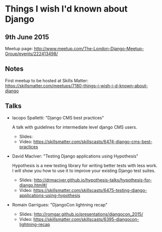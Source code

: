 # Things I wish I'd known about Django

## 9th June 2015

Meetup page: http://www.meetup.com/The-London-Django-Meetup-Group/events/222413498/

## Notes

First meetup to be hosted at Skills Matter: https://skillsmatter.com/meetups/7180-things-i-wish-i-d-known-about-django

## Talks

* Iacopo Spalletti: "Django CMS best practices"

  A talk with guidelines for intermediate level django CMS users. 

  * Slides:
  * Video: https://skillsmatter.com/skillscasts/6474-django-cms-best-practices

* David MacIver: "Testing Django applications using Hypothesis"

  Hypothesis is a new testing library for writing better tests with less work.
  I will show you how to use it to improve your existing Django test suites.

  * Slides: http://drmaciver.github.io/hypothesis-talks/hypothesis-for-django.html#/
  * Video: https://skillsmatter.com/skillscasts/6475-testing-django-applications-using-hypothesis

* Romain Garrigues: "DjangoCon lightning recap"

  * Slides: http://romgar.github.io/presentations/djangocon_2015/
  * Video: https://skillsmatter.com/skillscasts/6395-djangocon-lightning-recap
